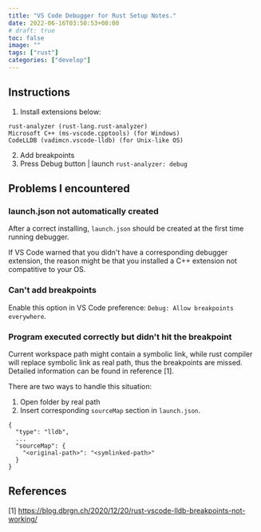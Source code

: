 ```yaml
---
title: "VS Code Debugger for Rust Setup Notes."
date: 2022-06-16T03:50:53+08:00
# draft: true
toc: false
image: ""
tags: ["rust"]
categories: ["develop"]
---
```


## Instructions

1. Install extensions below:
```
rust-analyzer (rust-lang.rust-analyzer)
Microsoft C++ (ms-vscode.cpptools) (for Windows)
CodeLLDB (vadimcn.vscode-lldb) (for Unix-like OS)
```

2. Add breakpoints
3. Press Debug button | launch ```rust-analyzer: debug```


## Problems I encountered

### launch.json not automatically created
After a correct installing, ```launch.json``` should be created at the first time running debugger.

If VS Code warned that you didn't have a corresponding debugger extension, the reason might be that you installed a C++ extension not compatitive to your OS.

### Can't add breakpoints

Enable this option in VS Code preference: ```Debug: Allow breakpoints everywhere```.

### Program executed correctly but didn't hit the breakpoint

Current workspace path might contain a symbolic link, while rust compiler will replace symbolic link as real path, thus the breakpoints are missed. Detailed information can be found in reference [1].

There are two ways to handle this situation:
1. Open folder by real path
2. Insert corresponding ```sourceMap``` section in ```launch.json```.
```
{
  "type": "lldb",
  ...
  "sourceMap": {
    "<original-path>": "<symlinked-path>"
  }
}
```


## References
[1] https://blog.dbrgn.ch/2020/12/20/rust-vscode-lldb-breakpoints-not-working/